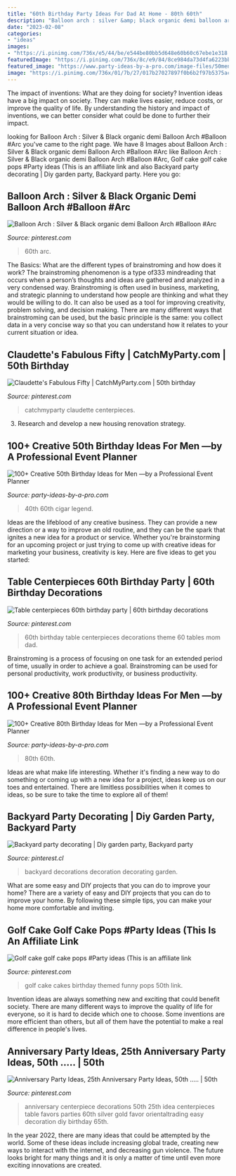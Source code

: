 ```yaml
---
title: "60th Birthday Party Ideas For Dad At Home - 80th 60th"
description: "Balloon arch : silver &amp; black organic demi balloon arch #balloon #arc"
date: "2023-02-08"
categories:
- "ideas"
images:
- "https://i.pinimg.com/736x/e5/44/be/e544be80bb5d648e60b60c67ebe1e318.jpg"
featuredImage: "https://i.pinimg.com/736x/8c/e9/84/8ce984da73d4fa6223bbd76c86bbe870--backyard-party-decorations-party-decoration-ideas.jpg"
featured_image: "https://www.party-ideas-by-a-pro.com/image-files/50men10d2.jpg"
image: "https://i.pinimg.com/736x/01/7b/27/017b27027897f0b6b2f97b5375ac33e7.jpg"
---
```



The impact of inventions: What are they doing for society?
Invention ideas have a big impact on society. They can make lives easier, reduce costs, or improve the quality of life. By understanding the history and impact of inventions, we can better consider what could be done to further their impact.

	

		
looking for Balloon Arch : Silver &amp; Black organic demi Balloon Arch #Balloon #Arc you've came to the right page. We have 8 Images about Balloon Arch : Silver &amp; Black organic demi Balloon Arch #Balloon #Arc like Balloon Arch : Silver &amp; Black organic demi Balloon Arch #Balloon #Arc, Golf cake golf cake pops #Party ideas (This is an affiliate link and also Backyard party decorating | Diy garden party, Backyard party. Here you go:
		
    
## Balloon Arch : Silver &amp; Black Organic Demi Balloon Arch #Balloon #Arc

<img loading=lazy src="https://i.pinimg.com/736x/01/7b/27/017b27027897f0b6b2f97b5375ac33e7.jpg" onerror="this.onerror=null;this.src='https://tse4.mm.bing.net/th?id=OIP.MoWnQA12J9PW9YXHFMD-tQHaJQ&amp;pid=15.1';" alt="Balloon Arch : Silver &amp; Black organic demi Balloon Arch #Balloon #Arc">

_Source: pinterest.com_

>60th arc. 

	

The Basics: What are the different types of brainstroming and how does it work?
The brainstroming phenomenon is a type of333 mindreading that occurs when a person’s thoughts and ideas are gathered and analyzed in a very condensed way. Brainstroming is often used in business, marketing, and strategic planning to understand how people are thinking and what they would be willing to do. It can also be used as a tool for improving creativity, problem solving, and decision making. There are many different ways that brainstroming can be used, but the basic principle is the same: you collect data in a very concise way so that you can understand how it relates to your current situation or idea.

    
## Claudette&#039;s Fabulous Fifty | CatchMyParty.com | 50th Birthday

<img loading=lazy src="https://i.pinimg.com/736x/ba/95/3c/ba953c24ae67470d9e6ff2286cfd6999.jpg" onerror="this.onerror=null;this.src='https://tse1.mm.bing.net/th?id=OIP.Xeb3kYIwYowxig4qN7dbygHaJ3&amp;pid=15.1';" alt="Claudette&#039;s Fabulous Fifty | CatchMyParty.com | 50th birthday">

_Source: pinterest.com_

>catchmyparty claudette centerpieces. 

	

3. Research and develop a new housing renovation strategy.

    
## 100+ Creative 50th Birthday Ideas For Men —by A Professional Event Planner

<img loading=lazy src="https://www.party-ideas-by-a-pro.com/image-files/50men10d2.jpg" onerror="this.onerror=null;this.src='https://tse3.mm.bing.net/th?id=OIP.PtaEJ5o1zpLHd-qwH8WNtQHaE7&amp;pid=15.1';" alt="100+ Creative 50th Birthday Ideas for Men —by a Professional Event Planner">

_Source: party-ideas-by-a-pro.com_

>40th 60th cigar legend. 

	

Ideas are the lifeblood of any creative business. They can provide a new direction or a way to improve an old routine, and they can be the spark that ignites a new idea for a product or service. Whether you're brainstorming for an upcoming project or just trying to come up with creative ideas for marketing your business, creativity is key. Here are five ideas to get you started: 
    
## Table Centerpieces 60th Birthday Party | 60th Birthday Decorations

<img loading=lazy src="https://i.pinimg.com/736x/48/53/65/485365f10f163e1f20290beb0504ac11.jpg" onerror="this.onerror=null;this.src='https://tse2.mm.bing.net/th?id=OIP.zLkKzU2gchh2D4Iq1S_aeAHaNK&amp;pid=15.1';" alt="Table centerpieces 60th birthday party | 60th birthday decorations">

_Source: pinterest.com_

>60th birthday table centerpieces decorations theme 60 tables mom dad. 

	

Brainstroming is a process of focusing on one task for an extended period of time, usually in order to achieve a goal. Brainstroming can be used for personal productivity, work productivity, or business productivity.

    
## 100+ Creative 80th Birthday Ideas For Men —by A Professional Event Planner

<img loading=lazy src="https://www.party-ideas-by-a-pro.com/image-files/80men11j.jpg" onerror="this.onerror=null;this.src='https://tse1.mm.bing.net/th?id=OIP.pipotIlR2k84a257l2OZYQAAAA&amp;pid=15.1';" alt="100+ Creative 80th Birthday Ideas for Men —by a Professional Event Planner">

_Source: party-ideas-by-a-pro.com_

>80th 60th. 

	

Ideas are what make life interesting. Whether it's finding a new way to do something or coming up with a new idea for a project, ideas keep us on our toes and entertained. There are limitless possibilities when it comes to ideas, so be sure to take the time to explore all of them!

    
## Backyard Party Decorating | Diy Garden Party, Backyard Party

<img loading=lazy src="https://i.pinimg.com/736x/8c/e9/84/8ce984da73d4fa6223bbd76c86bbe870--backyard-party-decorations-party-decoration-ideas.jpg" onerror="this.onerror=null;this.src='https://tse2.mm.bing.net/th?id=OIP.m34LTHTJ3ZOd3V2yjT4R6QHaLF&amp;pid=15.1';" alt="Backyard party decorating | Diy garden party, Backyard party">

_Source: pinterest.cl_

>backyard decorations decoration decorating garden. 

	

What are some easy and DIY projects that you can do to improve your home?
There are a variety of easy and DIY projects that you can do to improve your home. By following these simple tips, you can make your home more comfortable and inviting.

    
## Golf Cake Golf Cake Pops #Party Ideas (This Is An Affiliate Link

<img loading=lazy src="https://i.pinimg.com/736x/e5/44/be/e544be80bb5d648e60b60c67ebe1e318.jpg" onerror="this.onerror=null;this.src='https://tse4.mm.bing.net/th?id=OIP.SOZStStxGIMUUzPIOdiu7AHaG4&amp;pid=15.1';" alt="Golf cake golf cake pops #Party ideas (This is an affiliate link">

_Source: pinterest.com_

>golf cake cakes birthday themed funny pops 50th link. 

	

Invention ideas are always something new and exciting that could benefit society. There are many different ways to improve the quality of life for everyone, so it is hard to decide which one to choose. Some inventions are more efficient than others, but all of them have the potential to make a real difference in people's lives.

    
## Anniversary Party Ideas, 25th Anniversary Party Ideas, 50th ..… | 50th

<img loading=lazy src="https://i.pinimg.com/736x/ce/e4/e0/cee4e0c0c446f69b36afdcf0f6751655--th-anniversary-parties-anniversary-favors.jpg" onerror="this.onerror=null;this.src='https://tse2.mm.bing.net/th?id=OIP.4lg6PhSx2xOE87IWaF1rGQHaHa&amp;pid=15.1';" alt="Anniversary Party Ideas, 25th Anniversary Party Ideas, 50th ..… | 50th">

_Source: pinterest.com_

>anniversary centerpiece decorations 50th 25th idea centerpieces table favors parties 60th silver gold favor orientaltrading easy decoration diy birthday 65th. 

	

In the year 2022, there are many ideas that could be attempted by the world. Some of these ideas include increasing global trade, creating new ways to interact with the internet, and decreasing gun violence. The future looks bright for many things and it is only a matter of time until even more exciting innovations are created.


